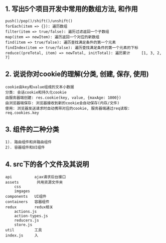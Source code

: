 ## 1. 写出5个项目开发中常用的数组方法, 和作用
	push()/pop()/shift()/unshift()
	forEach(item => {}): 遍历数组
	filter(item => true/false): 遍历过滤返回一个子数组
	map(item => newItem): 遍历返回一个对应的新数组
	find(item => true/false): 遍历查找满足条件的第一个元素
	findIndex(item => true/false): 遍历查找满足条件的第一个元素的下标
	reduce((preTotal, item) => newTotal, initTotal): 遍历累计     [1, 3, 2, 7]


## 2. 说说你对cookie的理解(分类, 创建, 保存, 使用)
	cookie由key和value组成的文本小数据
	分类: 会话cookie和持久化cookie
	由服务器端创建: res.cookie(key, value, {maxAge: 1000})
	由浏览器端保存: 浏览器接收到新的cookie会自动保存(内存/文件)
	使用: 浏览器发送请求时自动携带对应的cookie, 服务器端通过req读取: req.cookies.key

## 3. 组件的二种分类
	1). 路由组件和非路由组件
	2). 容器组件和UI组件

## 4. src下的各个文件及其说明
	api          ajax请求后台接口
	assets        共用资源文件夹
		css
		imgages
	components   UI组件
	containers   容器组件
	redux        redux相关
		actions.js
		action-types.js
		reducers.js
		store.js
	util         工具
	index.js     入